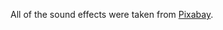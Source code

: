 All of the sound effects were taken from [Pixabay](https://pixabay.com/sound-effects/search/game/?pagi=1).
